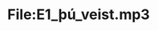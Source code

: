 ---
title: File:E1_þú_veist.mp3
recording of: þú veist
reading speed: slow
speaker: E
license: CC0
---